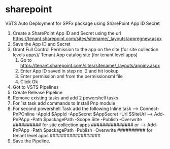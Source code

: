 # sharepoint

VSTS Auto Deployment for SPFx package using SharePoint App ID Secret
1. Create a SharePoint App ID and Secret using the url https://tenant.sharepoint.com/sites/sitename/_layouts/appregnew.aspx
2. Save the App ID and Secret 
3. Grant Full Control Permission to the app on the site (for site collection levels apps)/ Tenant App catalog site (for tenant level apps)		
	1. Go to https://tenant.sharepoint.com/sites/sitename/_layouts/appinv.aspx
	2. Enter App ID saved in step no. 2 and hit lookup
	3. Enter permission xml from the permissionxml file          
  	4. Click Ok	
4. Got to VSTS Pipelines
5. Create Release Pipeline
6. Remove existing tasks and add 2 powershell tasks
7. For 1st task add commands to Install Pnp module
8. For second powershell Task add the following Inline task
    --> Connect-PnPOnline  -AppId $AppId -AppSecret $AppSecret -Url $SiteUrl
    --> Add-PnPApp -Path $packagePath -Scope Site -Publish -Overwrite  ########## for site collection apps ###############
                                  or 
    --> Add-PnPApp -Path $packagePath -Publish -Overwrite  ########## for tenant level apps ##################
9. Save the Pipeline.
